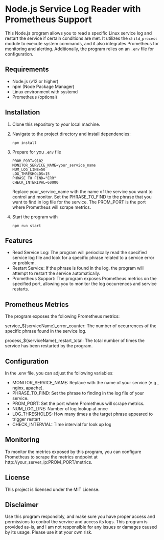 # Node.js Service Log Reader with Prometheus Support

This Node.js program allows you to read a specific Linux service log and restart the service if certain conditions are met. It utilizes the `child_process` module to execute system commands, and it also integrates Prometheus for monitoring and alerting. Additionally, the program relies on an `.env` file for configuration.

## Requirements

- Node.js (v12 or higher)
- npm (Node Package Manager)
- Linux environment with systemd
- Prometheus (optional)

## Installation

1. Clone this repository to your local machine.
2. Navigate to the project directory and install dependencies:
   ```
   npm install
   ```
3. Prepare for you `.env` file
   ```
   PROM_PORT=9102
   MONITOR_SERVICE_NAME=your_service_name
   NUM_LOG_LINE=50
   LOG_THRESHOLDS=15
   PHRASE_TO_FIND="ERR"
   CHECK_INTERIVAL=60000
   ```
   Replace your_service_name with the name of the service you want to control and monitor. Set the PHRASE_TO_FIND to the phrase that you want to find in log file for the service. The PROM_PORT is the port where Prometheus will scrape metrics.

4. Start the program with 
    ```
    npm run start
    ```

## Features
- Read Service Log: The program will periodically read the specified service log file and look for a specific phrase related to a service error or problem.
- Restart Service: If the phrase is found in the log, the program will attempt to restart the service automatically.
- Prometheus Support: The program exposes Prometheus metrics on the specified port, allowing you to monitor the log occurrences and service restarts.

## Prometheus Metrics
The program exposes the following Prometheus metrics:

service_${serviceName}_error_counter: The number of occurrences of the specific phrase found in the service log.

process_${serviceName}_restart_total: The total number of times the service has been restarted by the program.

## Configuration
In the .env file, you can adjust the following variables:

- MONITOR_SERVICE_NAME: Replace with the name of your service (e.g., nginx, apache).
- PHRASE_TO_FIND: Set the phrase to finding in the log file of your service.
- PROM_PORT: Set the port where Prometheus will scrape metrics.
- NUM_LOG_LINE: Number of log lookup at once
- LOG_THRESHOLDS: How many times a the target phrase appeared to trigger restart 
- CHECK_INTERVIAL: Time intervial for look up log

## Monitoring
To monitor the metrics exposed by this program, you can configure Prometheus to scrape the metrics endpoint at http://your_server_ip:PROM_PORT/metrics.

## License
This project is licensed under the MIT License.

## Disclaimer
Use this program responsibly, and make sure you have proper access and permissions to control the service and access its logs. This program is provided as-is, and I am not responsible for any issues or damages caused by its usage. Please use it at your own risk.